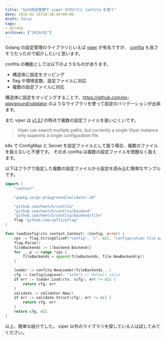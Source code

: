 ```yaml
---
title: "Goの設定管理で viper の代わりに confita を使う"
date: 2019-02-16T18:38:45+09:00
draft: false
tags:
- golang
archives: ["2019/02"]
---
```


Golang の設定管理のライブラリといえば [viper](https://github.com/spf13/viper) が有名ですが、
[confita](https://github.com/heetch/confita) も良さそうだったので紹介したいと思います。

confita の機能としては以下のようなものがあります。

* 構造体に設定をマッピング
* flag や環境変数、設定ファイルに対応
* 複数の設定ファイルに対応

構造体に設定をマッピングすることで、https://github.com/go-playground/validator のようなライブラリを使って設定のバリデーションが出来ます。

また viper は [v1.3.1](https://github.com/spf13/viper/tree/v1.3.1#reading-config-files) の時点で複数の設定ファイルを扱いにくいです。

> Viper can search multiple paths, but currently a single Viper instance only supports a single configuration file.

k8s で ConfigMap と Secret を設定ファイルとして扱う場合、複数のファイルを扱えないと不便です。
その点 confita は複数の設定ファイルを問題なく扱えます。

以下はフラグで指定した複数の設定ファイルから設定を読み込む簡単なサンプルです。

```go
import (
	"context"

	"gopkg.in/go-playground/validator.v9"

	"github.com/heetch/confita"
	"github.com/heetch/confita/backend"
	"github.com/heetch/confita/backend/file"
	flag "github.com/spf13/pflag"
)

func loadConfig(ctx context.Context) (Config, error) {
	cps := flag.StringSliceP("config", "c", nil, "configuration file path")
	flag.Parse()
	fileBackends := []backend.Backend{}
	for _, p := range *cps {
		fileBackends = append(fileBackends, file.NewBackend(p))
	}

	loader := confita.NewLoader(fileBackends...)
	cfg := Config{LogLevel: "info"}	// default value
	if err := loader.Load(ctx, &cfg); err != nil {
		return cfg, err
	}
	validate := validator.New()
	if err := validate.Struct(cfg); err != nil {
		return cfg, err
	}
	return cfg, nil
}
```

以上、簡単な紹介でした。
viper 以外のライブラリを探している人は試してみてください。
